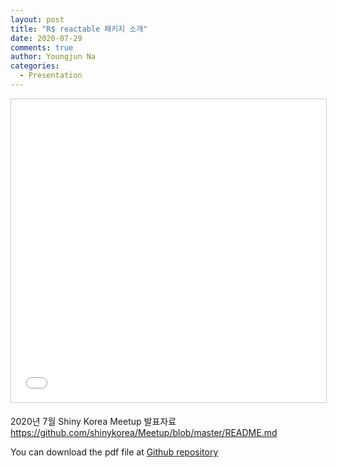 ```yaml
---
layout: post
title: "R$ reactable 패키지 소개"
date: 2020-07-29
comments: true
author: Youngjun Na
categories:
  - Presentation
---
```


<iframe src="//www.slideshare.net/slideshow/embed_code/key/144M7sxtQJEs7v" width="595" height="485" frameborder="0" marginwidth="0" marginheight="0" scrolling="no" style="border:1px solid #CCC; border-width:1px; margin-bottom:5px; max-width: 100%;" allowfullscreen> </iframe> 

2020년 7월 Shiny Korea Meetup 발표자료  
https://github.com/shinykorea/Meetup/blob/master/README.md

You can download the pdf file at [Github repository](https://github.com/YoungjunNa/presentations/blob/master/reactable-shiny-korea.pdf)


